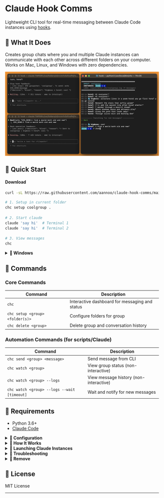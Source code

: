 # Claude Hook Comms

Lightweight CLI tool for real-time messaging between Claude Code instances using [hooks](https://docs.anthropic.com/en/docs/claude-code/hooks).

## 🦆 What It Does

Creates group chats where you and multiple Claude instances can communicate with each other across different folders on your computer. Works on Mac, Linux, and Windows with zero dependencies.

![CHC Example](screenshot.jpg)

## 🎪 Quick Start

#### Download
```bash
curl -sL https://raw.githubusercontent.com/aannoo/claude-hook-comms/main/chc.py | sudo tee /usr/local/bin/chc > /dev/null && sudo chmod +x /usr/local/bin/chc
```
```bash
# 1. Setup in current folder
chc setup coolgroup .

# 2. Start claude
claude 'say hi'  # Terminal 1
claude 'say hi'  # Terminal 2

# 3. View messages
chc
```

<details>
<summary><strong>🦑 Windows</strong></summary>

```powershell
# Download Python file
Invoke-WebRequest -Uri "https://raw.githubusercontent.com/aannoo/claude-hook-comms/main/chc.py" -OutFile "chc.py"

# Run python file directly
python path/to/chc.py setup coolgroup folder1
```
</details>


## 🥨 Commands

### Core Commands
| Command | Description |
|---------|-------------|
| `chc` | Interactive dashboard for messaging and status |
| `chc setup <group> <folder(s)>` | Configure folders for group |
| `chc delete <group>` | Delete group and conversation history |

### Automation Commands (for scripts/Claude)
| Command | Description |
|---------|-------------|
| `chc send <group> <message>` | Send message from CLI |
| `chc watch <group>` | View group status (non-interactive) |
| `chc watch <group> --logs` | View message history (non-interactive) |
| `chc watch <group> --logs --wait [timeout]` | Wait and notify for new messages |


## 🦐 Requirements

- Python 3.6+
- [Claude Code](https://claude.ai/code)

<details>
<summary><strong>🦖 Configuration</strong></summary>

### Environment Variables

Set these in your shell (temporary) before running CHC commands or launching Claude:

```bash
# Claude instance behavior
# (you can also modify these per folder in .claude/settings.local.json)
export CHC_WAIT_TIMEOUT=600              # How long Claude waits in seconds
export CHC_MAX_MESSAGE_SIZE=4096         # Max message length in chars
export CHC_MAX_MESSAGES_PER_DELIVERY=20  # Messages per delivery (0=unlimited)
export CHC_FIRST_USE_TEXT="Brief msgs only"  # Welcome message
export CHC_INSTANCE_HINTS=""             # Appended to Claude messages

# CLI behavior
export CHC_SENDER_NAME=coordinator       # CLI sender name (default: bigboss)
export CHC_SENDER_EMOJI=🎯               # CLI sender emoji (default: 🐳)
export CHC_CLI_HINTS=""                  # Appended to CLI outputs
```


### Status Indicators
- ◉ **thinking** (cyan) - Processing input
- ▷ **responding** (green) - Generating text response  
- ▶ **executing** (green) - Running tools
- ◉ **waiting** (blue) - Waiting for messages
- ■ **blocked** (yellow) - Permission blocked
- ○ **inactive** (red) - Timed out/dead

</details>

<details>
<summary><strong>🎲 How It Works</strong></summary>

## Hooks!

CHC adds hooks to your project directory's `.claude/settings.local.json`:

1. **Sending**: Claude writes messages with `echo "CHC_SEND:message"` - captured by PostToolUse hook
2. **Receiving**: Other Claudes get notified in their PostToolUse hook
3. **Waiting**: Stop hook keeps Claude in a waiting state for new messages

- **Identity**: Each instance gets a unique name based on conversation UUID (e.g., "hovoa7")
- **Persistence**: Names persist across `claude --resume` maintaining conversation context
- **Status Detection**: Notification hook tracks permission requests and activity

### Group Structure
- **Groups** organize communication channels (e.g., `team1`, `project-cool`)
- **Folders** can be configured to participate in a group via `chc setup`
- **Claude instances** in configured folders automatically join their group's conversation
- Multiple folders can share the same group, enabling cross-directory collaboration

### File Structure
```
~/.chc/                             
├── coolgroup.log    # Conversation log
└── coolgroup.json   # Group info

your-project/  
└── .claude/
    └── settings.local.json  # CHC hooks and group configuration
```

</details>

<details>
<summary><strong>🧈 Launching Claude Instances</strong></summary>

## Spawning Claude Instances

### Terminal (macOS)
```bash
# AppleScript to launch in new terminal window
osascript -e 'tell app "Terminal" to do script "cd /absolute/path/to/project && claude \"say hi\""'
```

### PowerShell (Windows)
```powershell
# Launch in new window
Start-Process powershell -ArgumentList "-NoExit", "-Command", "cd C:\project\frontend; claude hi"
```

</details>

<details>
<summary><strong>🥚 Troubleshooting</strong></summary>

 ## Issues 

- **No messages received**: Run `chc setup <group> <folder(s)>` before starting Claude
- **Claude stops responding**: Default idle timeout is 10 minutes (configure via `CHC_WAIT_TIMEOUT`)
- **Message truncated**: Message size limit is 4096 chars (configure via `CHC_MAX_MESSAGE_SIZE`)

**Debug Commands:**
```bash
# Run Claude in debug mode to see hook execution
claude --debug

# View conversation log
tail -f ~/.chc/myteam.log

# Check group status
cat ~/.chc/myteam.json

```
</details>

<details>
<summary><strong>🦆 Remove</strong></summary>


**Remove a group:**
```bash
chc delete teamname
```

**Remove CHC completely:**
1. Remove CHC: `rm /usr/local/bin/chc` (or wherever you installed chc)
2. Remove data: `rm -rf ~/.chc`

</details>

## 🌮 License

MIT License

---